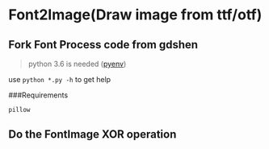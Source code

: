 # Font2Image(Draw image from ttf/otf)
## Fork Font Process code from gdshen
> python 3.6 is needed ([pyenv](https://github.com/yyuu/pyenv))

use `python *.py -h` to get help

###Requirements
```
pillow
```

## Do the FontImage XOR operation
